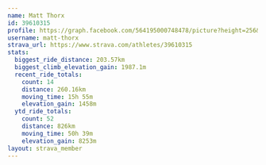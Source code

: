 ```yaml
---
name: Matt Thorx
id: 39610315
profile: https://graph.facebook.com/564195000748478/picture?height=256&width=256
username: matt-thorx
strava_url: https://www.strava.com/athletes/39610315
stats:
  biggest_ride_distance: 203.57km
  biggest_climb_elevation_gain: 1987.1m
  recent_ride_totals:
    count: 14
    distance: 260.16km
    moving_time: 15h 55m
    elevation_gain: 1458m
  ytd_ride_totals:
    count: 52
    distance: 826km
    moving_time: 50h 39m
    elevation_gain: 8253m
layout: strava_member
--- 
```

